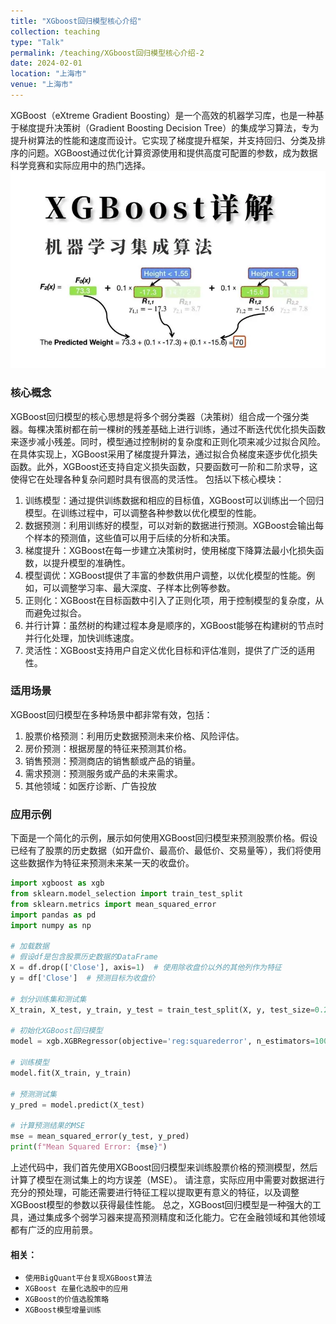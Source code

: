 ```yaml
---
title: "XGboost回归模型核心介绍"
collection: teaching
type: "Talk"
permalink: /teaching/XGboost回归模型核心介绍-2
date: 2024-02-01
location: "上海市"
venue: "上海市"
---
```


XGBoost（eXtreme Gradient Boosting）是一个高效的机器学习库，也是一种基于梯度提升决策树（Gradient Boosting Decision Tree）的集成学习算法，专为提升树算法的性能和速度而设计。它实现了梯度提升框架，并支持回归、分类及排序的问题。XGBoost通过优化计算资源使用和提供高度可配置的参数，成为数据科学竞赛和实际应用中的热门选择。
<br/><img src='/images/xgboost.png' width="600"><br/>

### 核心概念

XGBoost回归模型的核心思想是将多个弱分类器（决策树）组合成一个强分类器。每棵决策树都在前一棵树的残差基础上进行训练，通过不断迭代优化损失函数来逐步减小残差。同时，模型通过控制树的复杂度和正则化项来减少过拟合风险。在具体实现上，XGBoost采用了梯度提升算法，通过拟合负梯度来逐步优化损失函数。此外，XGBoost还支持自定义损失函数，只要函数可一阶和二阶求导，这使得它在处理各种复杂问题时具有很高的灵活性。 包括以下核心模块：

1. 训练模型：通过提供训练数据和相应的目标值，XGBoost可以训练出一个回归模型。在训练过程中，可以调整各种参数以优化模型的性能。
2. 数据预测：利用训练好的模型，可以对新的数据进行预测。XGBoost会输出每个样本的预测值，这些值可以用于后续的分析和决策。
3. 梯度提升：XGBoost在每一步建立决策树时，使用梯度下降算法最小化损失函数，以提升模型的准确性。
4. 模型调优：XGBoost提供了丰富的参数供用户调整，以优化模型的性能。例如，可以调整学习率、最大深度、子样本比例等参数。
5. 正则化：XGBoost在目标函数中引入了正则化项，用于控制模型的复杂度，从而避免过拟合。
6. 并行计算：虽然树的构建过程本身是顺序的，XGBoost能够在构建树的节点时并行化处理，加快训练速度。
7. 灵活性：XGBoost支持用户自定义优化目标和评估准则，提供了广泛的适用性。

### 适用场景

XGBoost回归模型在多种场景中都非常有效，包括：<br/>
1. 股票价格预测：利用历史数据预测未来价格、风险评估。
2. 房价预测：根据房屋的特征来预测其价格。
3. 销售预测：预测商店的销售额或产品的销量。
4. 需求预测：预测服务或产品的未来需求。
5. 其他领域：如医疗诊断、广告投放

### 应用示例
下面是一个简化的示例，展示如何使用XGBoost回归模型来预测股票价格。假设已经有了股票的历史数据（如开盘价、最高价、最低价、交易量等），我们将使用这些数据作为特征来预测未来某一天的收盘价。

```python
import xgboost as xgb
from sklearn.model_selection import train_test_split
from sklearn.metrics import mean_squared_error
import pandas as pd
import numpy as np

# 加载数据
# 假设df是包含股票历史数据的DataFrame
X = df.drop(['Close'], axis=1)  # 使用除收盘价以外的其他列作为特征
y = df['Close']  # 预测目标为收盘价

# 划分训练集和测试集
X_train, X_test, y_train, y_test = train_test_split(X, y, test_size=0.2, random_state=42)

# 初始化XGBoost回归模型
model = xgb.XGBRegressor(objective='reg:squarederror', n_estimators=100)

# 训练模型
model.fit(X_train, y_train)

# 预测测试集
y_pred = model.predict(X_test)

# 计算预测结果的MSE
mse = mean_squared_error(y_test, y_pred)
print(f"Mean Squared Error: {mse}")
```

上述代码中，我们首先使用XGBoost回归模型来训练股票价格的预测模型，然后计算了模型在测试集上的均方误差（MSE）。
请注意，实际应用中需要对数据进行充分的预处理，可能还需要进行特征工程以提取更有意义的特征，以及调整XGBoost模型的参数以获得最佳性能。
总之，XGBoost回归模型是一种强大的工具，通过集成多个弱学习器来提高预测精度和泛化能力。它在金融领域和其他领域都有广泛的应用前景。

#### 相关：

 - ```使用BigQuant平台复现XGBoost算法 ```
 - ```XGBoost 在量化选股中的应用 ```
 - ```XGBoost的价值选股策略 ```
 - ```XGBoost模型增量训练 ```

